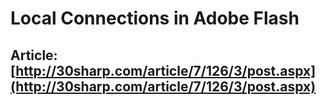 # Local Connections in Adobe Flash

## Article: [http://30sharp.com/article/7/126/3/post.aspx](http://30sharp.com/article/7/126/3/post.aspx)
